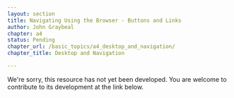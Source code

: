 ```yaml
---
layout: section
title: Navigating Using the Browser - Buttons and Links
author: John Graybeal
chapter: a4
status: Pending
chapter_url: /basic_topics/a4_desktop_and_navigation/
chapter_title: Desktop and Navigation

---
```

We're sorry, this resource has not yet been developed. You are welcome to contribute to its development at the link below.
